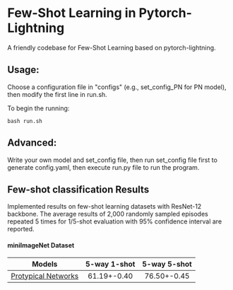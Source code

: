 # Few-Shot Learning in Pytorch-Lightning
A friendly codebase for Few-Shot Learning based on pytorch-lightning.


## Usage:
Choose a configuration file in "configs" (e.g., set_config_PN for PN model), then modify the first line in run.sh.

To begin the running:

`bash run.sh`

## Advanced:

Write your own model and set_config file, then run set_config file first to generate config.yaml, then execute run.py file to run the program.

## Few-shot classification Results
Implemented results on few-shot learning datasets with ResNet-12 backbone. The average results of 2,000 randomly sampled episodes repeated 5 times for 1/5-shot evaluation with 95% confidence interval are reported.

#### miniImageNet Dataset

|Models|5-way 1-shot|5-way 5-shot|
|:----:|:----:|:----:|
|[Protypical Networks](https://arxiv.org/abs/1703.05175)|61.19+-0.40 |  76.50+-0.45| 
